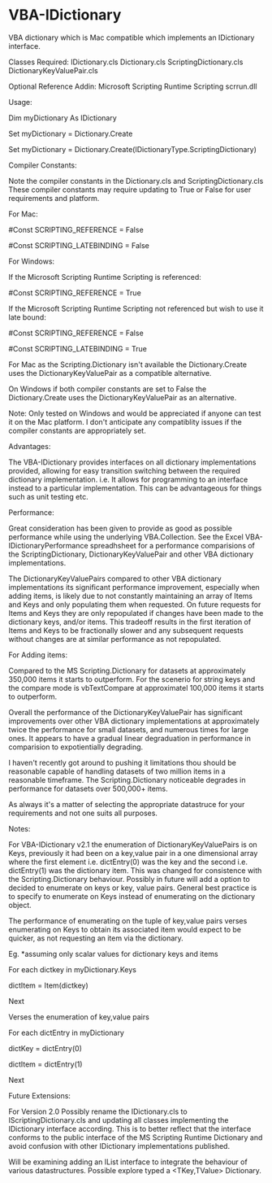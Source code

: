 # VBA-IDictionary

VBA dictionary which is Mac compatible which implements an IDictionary interface. 

Classes Required:
  IDictionary.cls
  Dictionary.cls
  ScriptingDictionary.cls
  DictionaryKeyValuePair.cls
   
Optional Reference Addin:  Microsoft Scripting Runtime Scripting scrrun.dll

Usage:

  Dim myDictionary As IDictionary
  
  Set myDictionary = Dictionary.Create
  
  Set myDictionary = Dictionary.Create(IDictionaryType.ScriptingDictionary)

Compiler Constants:

Note the compiler constants in the Dictionary.cls and ScriptingDictionary.cls 
These compiler constants may require updating to True or False for user requirements and platform.

For Mac:

#Const SCRIPTING_REFERENCE = False

#Const SCRIPTING_LATEBINDING = False

For Windows:

If the Microsoft Scripting Runtime Scripting is referenced:

#Const SCRIPTING_REFERENCE = True

If the Microsoft Scripting Runtime Scripting not referenced but wish to use it late bound:

#Const SCRIPTING_REFERENCE = False

#Const SCRIPTING_LATEBINDING = True

For Mac as the Scripting.Dictionary isn't available the Dictionary.Create uses the DictionaryKeyValuePair as a compatible alternative. 

On Windows if both compiler constants are set to False the Dictionary.Create uses the DictionaryKeyValuePair as an alternative. 

Note: Only tested on Windows and would be appreciated if anyone can test it on the Mac platform. I don't anticipate any compatiblity issues if the compiler constants are appropriately set.


Advantages:

The VBA-IDictionary provides interfaces on all dictionary implementations provided, allowing for easy transition switching between the required dictionary implementation.  i.e. It allows for programming to an interface instead to a particular implementation. This can be advantageous for things such as unit testing etc.


Performance:

Great consideration has been given to provide as good as possible performance while using the underlying VBA.Collection.  See the Excel VBA-IDictionaryPerformance spreadhsheet for a performance comparisions of the ScriptingDictionary, DictionaryKeyValuePair and other VBA dictionary implementations.

The DictionaryKeyValuePairs compared to other VBA dictionary implementations its significant performance improvement, especially when adding items, is likely due to not constantly maintaining an array of Items and Keys and only populating them when requested. On future requests for Items and Keys they are only repopulated if changes have been made to the dictionary keys, and/or items.  This tradeoff results in the first iteration of Items and Keys to be fractionally slower and any subsequent requests without changes are at similar performance as not repopulated.

For Adding items:

Compared to the MS Scripting.Dictionary for datasets at approximately 350,000 items it starts to outperform. 
For the scenerio for string keys and the compare mode is vbTextCompare at approximatel 100,000 items it starts to outperform.

Overall the performance of the DictionaryKeyValuePair has significant improvements over other VBA dictionary implementations at approximately twice the performance for small datasets, and numerous times for large ones. It appears to have a gradual linear degraduation in performance in comparision to expotientially degrading. 

I haven't recently got around to pushing it limitations thou should be reasonable capable of handling datasets of two million items in a reasonable timeframe.  The Scripting.Dictionary noticeable degrades in performance for datasets over 500,000+ items.

As always it's a matter of selecting the appropriate datastruce for your requirements and not one suits all purposes. 


Notes:

For VBA-IDictionary v2.1 the enumeration of DictionaryKeyValuePairs is on Keys, previously it had been on a key,value pair in a one dimensional array where the first element i.e. dictEntry(0) was the key and the second i.e. dictEntry(1) was the dictionary item.  This was changed for consistence with the Scripting.Dictionary behaviour.  Possibly in future will add a option to decided to enumerate on keys or key, value pairs.  General best practice is to specify to enumerate on Keys instead of enumerating on the dictionary object.

The performance of enumerating on the tuple of key,value pairs verses enumerating on Keys to obtain its associated item would expect to be quicker, as not requesting an item via the dictionary. 

Eg. *assuming only scalar values for dictionary keys and items

For each dictkey in myDictionary.Keys

  dictItem = Item(dictkey)
  
Next

Verses the enumeration of key,value pairs

For each dictEntry in myDictionary

  dictKey = dictEntry(0)
  
  dictItem = dictEntry(1)
  
Next


Future Extensions:

For Version 2.0 Possibly rename the IDictionary.cls to IScriptingDictionary.cls and updating all classes implementing the IDictionary interface according.  This is to better reflect that the interface conforms to the public interface of the MS Scripting Runtime Dictionary and avoid confusion with other IDictionary implementations published. 

Will be examining adding an IList interface to integrate the behaviour of various datastructures.
Possible explore typed a <TKey,TValue> Dictionary.  




